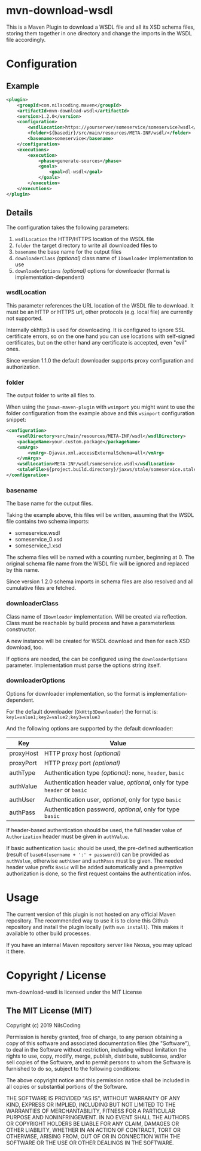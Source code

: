 # mvn-download-wsdl

This is a Maven Plugin to download a WSDL file and all its XSD schema files, storing them together in one directory and change the imports in the WSDL file accordingly.

# Configuration

## Example

```xml
<plugin>
    <groupId>com.nilscoding.maven</groupId>
    <artifactId>mvn-download-wsdl</artifactId>
    <version>1.2.0</version>
    <configuration>
        <wsdlLocation>https://yourserver/someservice/someservice?wsdl</wsdlLocation>
        <folder>${basedir}/src/main/resources/META-INF/wsdl/</folder>
        <basename>someservice</basename>
    </configuration>
    <executions>
        <execution>
            <phase>generate-sources</phase>
            <goals>
                <goal>dl-wsdl</goal>
            </goals>
        </execution>
    </executions>
</plugin>
```

## Details

The configuration takes the following parameters:
1. `wsdlLocation` the HTTP/HTTPS location of the WSDL file
2. `folder` the target directory to write all downloaded files to
3. `basename` the base name for the output files
4. `downloaderClass` _(optional)_ class name of `IDownloader` implementation to use
5. `downloaderOptions` _(optional)_ options for downloader (format is implementation-dependent)

### wsdlLocation

This parameter references the URL location of the WSDL file to download. It must be an HTTP or HTTPS url, other protocols (e.g. local file) are currently not supported.

Internally okhttp3 is used for downloading. It is configured to ignore SSL certificate errors, so on the one hand you can use locations with self-signed certificates, but on the other hand any certificate is accepted, even "evil" ones.

Since version 1.1.0 the default downloader supports proxy configuration and authorization.

### folder

The output folder to write all files to.

When using the `jaxws-maven-plugin` with `wsimport` you might want to use the folder configuration from the example above and this `wsimport` configuration snippet:

```xml
<configuration>
    <wsdlDirectory>src/main/resources/META-INF/wsdl</wsdlDirectory>
    <packageName>your.custom.package</packageName>
    <vmArgs>
        <vmArg>-Djavax.xml.accessExternalSchema=all</vmArg>
    </vmArgs>
    <wsdlLocation>META-INF/wsdl/someservice.wsdl</wsdlLocation>
    <staleFile>${project.build.directory}/jaxws/stale/someservice.stale</staleFile>
</configuration>
```

### basename

The base name for the output files.

Taking the example above, this files will be written, assuming that the WSDL file contains two schema imports:
* someservice.wsdl
* someservice_0.xsd
* someservice_1.xsd

The schema files will be named with a counting number, beginning at 0. The original schema file name from the WSDL file will be ignored and replaced by this name.

Since version 1.2.0 schema imports in schema files are also resolved and all cumulative files are fetched.

### downloaderClass

Class name of `IDownloader` implementation. Will be created via reflection. Class must be reachable by build process and have a parameterless constructor.

A new instance will be created for WSDL download and then for each XSD download, too.

If options are needed, the can be configured using the `downloaderOptions` parameter. Implementation must parse the options string itself.

### downloaderOptions

Options for downloader implementation, so the format is implementation-dependent.

For the default downloader (`OkHttp3Downloader`) the format is:
`key1=value1;key2=value2;key3=value3`

And the following options are supported by the default downloader:

| Key       | Value                                                                      |
|-----------|----------------------------------------------------------------------------|
| proxyHost | HTTP proxy host _(optional)_                                               |
| proxyPort | HTTP proxy port _(optional)_                                               |
| authType  | Authentication type _(optional)_: `none`, `header`, `basic`                |
| authValue | Authentication header value, _optional_, only for type `header` or `basic` |
| authUser  | Authentication user, _optional_, only for type `basic`                     |
| authPass  | Authentication password, _optional_, only for type `basic`                 |

If header-based authentication should be used, the full header value of `Authorization` header must be given in `authValue`.

If basic authentication `basic` should be used, the pre-defined authentication (result of `base64(username + ':' + password)`) can be provided as `authValue`, otherwise `authUser` and `authPass` must be given. The needed header value prefix `Basic` will be added automatically and a preemptive authorization is done, so the first request contains the authentication infos.

# Usage

The current version of this plugin is not hosted on any official Maven repository. The recommended way to use it is to clone this Github repository and install the plugin locally (with `mvn install`). This makes it available to other build processes.

If you have an internal Maven repository server like Nexus, you may upload it there.

# Copyright / License

mvn-download-wsdl is licensed under the MIT License

## The MIT License (MIT)

Copyright (c) 2019 NilsCoding

Permission is hereby granted, free of charge, to any person obtaining a copy
of this software and associated documentation files (the "Software"), to deal
in the Software without restriction, including without limitation the rights
to use, copy, modify, merge, publish, distribute, sublicense, and/or sell
copies of the Software, and to permit persons to whom the Software is
furnished to do so, subject to the following conditions:

The above copyright notice and this permission notice shall be included in all
copies or substantial portions of the Software.

THE SOFTWARE IS PROVIDED "AS IS", WITHOUT WARRANTY OF ANY KIND, EXPRESS OR
IMPLIED, INCLUDING BUT NOT LIMITED TO THE WARRANTIES OF MERCHANTABILITY,
FITNESS FOR A PARTICULAR PURPOSE AND NONINFRINGEMENT. IN NO EVENT SHALL THE
AUTHORS OR COPYRIGHT HOLDERS BE LIABLE FOR ANY CLAIM, DAMAGES OR OTHER
LIABILITY, WHETHER IN AN ACTION OF CONTRACT, TORT OR OTHERWISE, ARISING FROM,
OUT OF OR IN CONNECTION WITH THE SOFTWARE OR THE USE OR OTHER DEALINGS IN THE
SOFTWARE.
